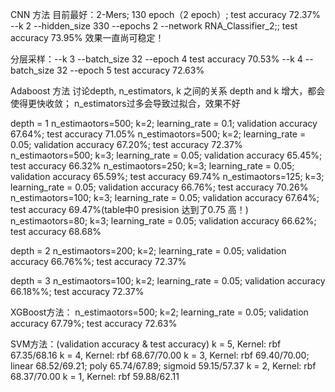 CNN 方法
目前最好：2-Mers; 130 epoch（2 epoch）; test accuracy 72.37%
--k 2 --hidden_size 330 --epochs 2 --network RNA_Classifier_2;; test accuracy 73.95% 效果一直尚可稳定！


分层采样：--k 3 --batch_size 32 --epoch 4 test accuracy 70.53%
        --k 4 --batch_size 32 --epoch 5 test accuracy 72.63%

Adaboost 方法
讨论depth, n_estimators, k 之间的关系
depth and k 增大，都会使得更快收敛；
n_estimators过多会导致过拟合，效果不好

depth = 1
n_estimaotors=500; k=2; learning_rate = 0.1; validation accuracy 67.64%; test accuracy 71.05%
n_estimaotors=500; k=2; learning_rate = 0.05; validation accuracy 67.20%; test accuracy 72.37%
n_estimaotors=500; k=3; learning_rate = 0.05; validation accuracy 65.45%; test accuracy 66.32%
n_estimaotors=250; k=3; learning_rate = 0.05; validation accuracy 65.59%; test accuracy 69.74%
n_estimaotors=125; k=3; learning_rate = 0.05; validation accuracy 66.76%; test accuracy 70.26%
n_estimaotors=100; k=3; learning_rate = 0.05; validation accuracy 67.64%; test accuracy 69.47%(table中0 presision 达到了0.75 高！)
n_estimaotors=80; k=3; learning_rate = 0.05; validation accuracy 66.62%; test accuracy 68.68%

depth = 2
n_estimaotors=200; k=2; learning_rate = 0.05; validation accuracy 66.76%%; test accuracy 72.37%


depth = 3
n_estimaotors=100; k=2; learning_rate = 0.05; validation accuracy 66.18%%; test accuracy 72.37%


XGBoost方法：
n_estimaotors=500; k=2; learning_rate = 0.05; validation accuracy 67.79%; test accuracy 72.63%


SVM方法：(validation accuracy & test accuracy)
k = 5, Kernel: rbf 67.35/68.16
k = 4, Kernel: rbf 68.67/70.00
k = 3, Kernel: rbf 69.40/70.00; linear 68.52/69.21; poly 65.74/67.89; sigmoid 59.15/57.37
k = 2, Kernel: rbf 68.37/70.00
k = 1, Kernel: rbf 59.88/62.11